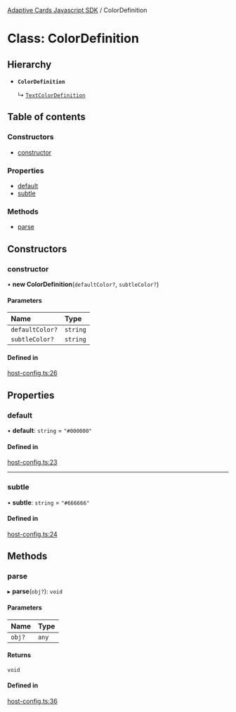 [Adaptive Cards Javascript SDK](../README.md) / ColorDefinition

# Class: ColorDefinition

## Hierarchy

- **`ColorDefinition`**

  ↳ [`TextColorDefinition`](TextColorDefinition.md)

## Table of contents

### Constructors

- [constructor](ColorDefinition.md#constructor)

### Properties

- [default](ColorDefinition.md#default)
- [subtle](ColorDefinition.md#subtle)

### Methods

- [parse](ColorDefinition.md#parse)

## Constructors

### constructor

• **new ColorDefinition**(`defaultColor?`, `subtleColor?`)

#### Parameters

| Name | Type |
| :------ | :------ |
| `defaultColor?` | `string` |
| `subtleColor?` | `string` |

#### Defined in

[host-config.ts:26](https://github.com/asseco-see/AdaptiveCards/blob/1f0afdc45/source/nodejs/adaptivecards/src/host-config.ts#L26)

## Properties

### default

• **default**: `string` = `"#000000"`

#### Defined in

[host-config.ts:23](https://github.com/asseco-see/AdaptiveCards/blob/1f0afdc45/source/nodejs/adaptivecards/src/host-config.ts#L23)

___

### subtle

• **subtle**: `string` = `"#666666"`

#### Defined in

[host-config.ts:24](https://github.com/asseco-see/AdaptiveCards/blob/1f0afdc45/source/nodejs/adaptivecards/src/host-config.ts#L24)

## Methods

### parse

▸ **parse**(`obj?`): `void`

#### Parameters

| Name | Type |
| :------ | :------ |
| `obj?` | `any` |

#### Returns

`void`

#### Defined in

[host-config.ts:36](https://github.com/asseco-see/AdaptiveCards/blob/1f0afdc45/source/nodejs/adaptivecards/src/host-config.ts#L36)
